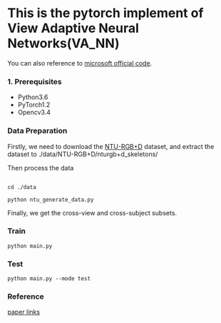 # This is the pytorch implement of View Adaptive Neural Networks(VA_NN)

You can also reference to [microsoft official code](https://github.com/microsoft/View-Adaptive-Neural-Networks-for-Skeleton-based-Human-Action-Recognition).

### 1. Prerequisites

* Python3.6
* PyTorch1.2
* Opencv3.4

### Data Preparation

Firstly, we need to download the [NTU-RGB+D](https://github.com/shahroudy/NTURGB-D) dataset, and extract the dataset to ./data/NTU-RGB+D/nturgb+d_skeletons/

Then process the data

```

cd ./data

python ntu_generate_data.py

```

Finally, we get the cross-view and cross-subject subsets.

### Train

`python main.py`

### Test

`python main.py --mode test`

### Reference

[paper links](https://arxiv.org/abs/1804.07453)
